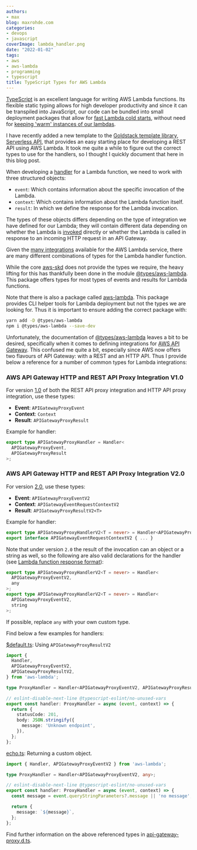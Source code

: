 ```yaml
---
authors:
- max
blog: maxrohde.com
categories:
- devops
- javascript
coverImage: lambda_handler.png
date: "2022-01-02"
tags:
- aws
- aws-lambda
- programming
- typescript
title: TypeScript Types for AWS Lambda
---
```


[TypeScript](https://www.typescriptlang.org/) is an excellent language for writing AWS Lambda functions. Its flexible static typing allows for high developer productivity and since it can be transpiled into JavaScript, our code can be bundled into small deployment packages that allow for [fast Lambda cold starts](https://mikhail.io/serverless/coldstarts/aws/languages/), without need for [keeping 'warm' instances of our lambdas](https://dev.to/shivangchauhan7/how-to-prevent-lambda-cold-starts-using-serverless-framework-m44).

I have recently added a new template to the [Goldstack template library](https://goldstack.party/), [Serverless API](https://goldstack.party/templates/lambda-api), that provides an easy starting place for developing a REST API using AWS Lambda. It took me quite a while to figure out the correct types to use for the handlers, so I thought I quickly document that here in this blog post.

When developing a [handler](https://dev.to/paulswail/async-initialisation-of-a-lambda-handler-2bc) for a Lambda function, we need to work with three structured objects:

- `event`: Which contains information about the specific invocation of the Lambda.
- `context`: Which contains information about the Lambda function itself.
- `result`: In which we define the response for the Lambda invocation.

The types of these objects differs depending on the type of integration we have defined for our Lambda; they will contain different data depending on whether the Lambda is [invoked](https://docs.aws.amazon.com/AWSJavaScriptSDK/latest/AWS/Lambda.html#invoke-property) directly or whether the Lambda is called in response to an incoming HTTP request in an API Gateway.

Given the [many integrations](https://docs.aws.amazon.com/lambda/latest/dg/lambda-services.html) available for the AWS Lambda service, there are many different combinations of types for the Lambda handler function.

While the core [aws-skd](https://aws.amazon.com/sdk-for-javascript/) does not provide the types we require, the heavy lifting for this has thankfully been done in the module [@types/aws-lambda](https://www.npmjs.com/package/@types/aws-lambda). This package offers types for most types of events and results for Lambda functions.

Note that there is also a package called [aws-lambda](https://www.npmjs.com/package/aws-lambda). This package provides CLI helper tools for Lambda deployment but not the types we are looking for. Thus it is important to ensure adding the correct package with:

```sh
yarn add -D @types/aws-lambda
npm i @types/aws-lambda --save-dev
```

Unfortunately, the documentation of [@types/aws-lambda](https://github.com/DefinitelyTyped/DefinitelyTyped/tree/master/types/aws-lambda) leaves a bit to be desired, specifically when it comes to defining integrations for [AWS API Gateway](https://aws.amazon.com/api-gateway/). This confused me quite a bit, especially since AWS now offers two flavours of API Gateway: with a REST and an HTTP API. Thus I provide below a reference for a number of common types for Lambda integrations:

### AWS API Gateway HTTP and REST API Proxy Integration V1.0

For version [1.0](https://docs.aws.amazon.com/apigateway/latest/developerguide/http-api-develop-integrations-lambda.html) of both the REST API proxy integration and HTTP API proxy integration, use these types:

- **Event**: `APIGatewayProxyEvent`
- **Context**: `Context`
- **Result**: `APIGatewayProxyResult`

Example for handler:

```typescript
export type APIGatewayProxyHandler = Handler<
  APIGatewayProxyEvent,
  APIGatewayProxyResult
>;
```

### AWS API Gateway HTTP and REST API Proxy Integration V2.0

For version [2.0](https://docs.aws.amazon.com/apigateway/latest/developerguide/http-api-develop-integrations-lambda.html), use these types:

- **Event**: `APIGatewayProxyEventV2`
- **Context**: `APIGatewayEventRequestContextV2`
- **Result**: `APIGatewayProxyResultV2<T>`

Example for handler:

```typescript
export type APIGatewayProxyHandlerV2<T = never> = Handler<APIGatewayProxyEventV2, APIGatewayProxyResultV2<T>>;
export interface APIGatewayEventRequestContextV2 { ... }
```

Note that under version `2.0` the result of the invocation can an object or a string as well, so the following are also valid declarations for the handler (see [Lambda function response format](https://docs.aws.amazon.com/apigateway/latest/developerguide/http-api-develop-integrations-lambda.html#http-api-develop-integrations-lambda.response)):

```typescript
export type APIGatewayProxyHandlerV2<T = never> = Handler<
  APIGatewayProxyEventV2,
  any
>;
export type APIGatewayProxyHandlerV2<T = never> = Handler<
  APIGatewayProxyEventV2,
  string
>;
```

If possible, replace `any` with your own custom type.

Find below a few examples for handlers:

[$default.ts](https://github.com/goldstack/goldstack/blob/4919d448d5b399a130b86e41ea93676277249f71/workspaces/templates/packages/lambda-api/src/routes/%24default.ts): Using `APIGatewayProxyResultV2`

```typescript
import {
  Handler,
  APIGatewayProxyEventV2,
  APIGatewayProxyResultV2,
} from 'aws-lambda';

type ProxyHandler = Handler<APIGatewayProxyEventV2, APIGatewayProxyResultV2>;

// eslint-disable-next-line @typescript-eslint/no-unused-vars
export const handler: ProxyHandler = async (event, context) => {
  return {
    statusCode: 201,
    body: JSON.stringify({
      message: 'Unknown endpoint',
    }),
  };
};
```

[echo.ts](https://github.com/goldstack/goldstack/blob/d3fed3d57f82e56a9df9149de199d2b63d43139f/workspaces/templates/packages/lambda-api/src/routes/echo.ts): Returning a custom object.

```typescript
import { Handler, APIGatewayProxyEventV2 } from 'aws-lambda';

type ProxyHandler = Handler<APIGatewayProxyEventV2, any>;

// eslint-disable-next-line @typescript-eslint/no-unused-vars
export const handler: ProxyHandler = async (event, context) => {
  const message = event.queryStringParameters?.message || 'no message';

  return {
    message: `${message}`,
  };
};
```

Find further information on the above referenced types in [api-gateway-proxy.d.ts](https://github.com/DefinitelyTyped/DefinitelyTyped/blob/master/types/aws-lambda/trigger/api-gateway-proxy.d.ts).